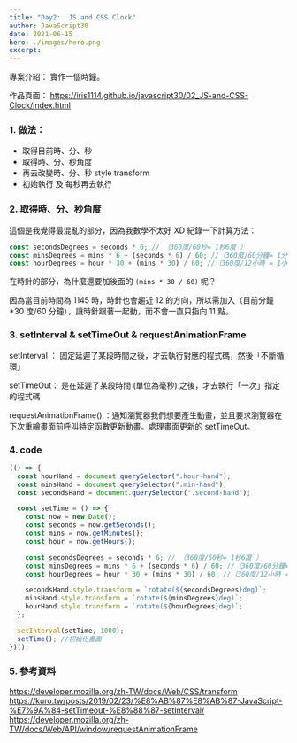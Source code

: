 ```yaml
---
title: "Day2:  JS and CSS Clock"
author: JavaScript30
date: 2021-06-15
hero: ./images/hero.png
excerpt:
---
```


專案介紹： 實作一個時鐘。

作品頁面： https://iris1114.github.io/javascript30/02_JS-and-CSS-Clock/index.html

### 1. 做法：

- 取得目前時、分、秒
- 取得時、分、秒角度
- 再去改變時、分、秒 style transform
- 初始執行 及 每秒再去執行

### 2. 取得時、分、秒角度

這個是我覺得最混亂的部分，因為我數學不太好 XD 紀錄一下計算方法：

```javascript
const secondsDegrees = seconds * 6; // （360度/60秒= 1秒6度 ）
const minsDegrees = mins * 6 + (seconds * 6) / 60; //（360度/60分鐘= 1分鐘6度 ，目前分鐘*6度）+ （目前秒*6度/60秒）
const hourDegrees = hour * 30 + (mins * 30) / 60; //（360度/12小時 = 1小時30度， 目前小時*30度）+（目前分鐘*30度/60分鐘）
```

在時針的部分，為什麼還要加後面的 `(mins * 30 / 60)` 呢？ 

因為當目前時間為 1145 時，時針也會趨近 12 的方向，所以需加入（目前分鐘\*30 度/60 分鐘），讓時針跟著一起動，而不會一直只指向 11 點。

### 3. setInterval & setTimeOut & requestAnimationFrame

setInterval ： 固定延遲了某段時間之後，才去執行對應的程式碼，然後「不斷循環」

setTimeOut： 是在延遲了某段時間 (單位為毫秒) 之後，才去執行「一次」指定的程式碼

requestAnimationFrame() ：通知瀏覽器我們想要產生動畫，並且要求瀏覽器在下次重繪畫面前呼叫特定函數更新動畫。處理畫面更新的 setTimeOut。

### 4. code

```javascript
(() => {
  const hourHand = document.querySelector(".hour-hand");
  const minsHand = document.querySelector(".min-hand");
  const secondsHand = document.querySelector(".second-hand");

  const setTime = () => {
    const now = new Date();
    const seconds = now.getSeconds();
    const mins = now.getMinutes();
    const hour = now.getHours();

    const secondsDegrees = seconds * 6; // （360度/60秒= 1秒6度 ）
    const minsDegrees = mins * 6 + (seconds * 6) / 60; //（360度/60分鐘= 1分鐘6度 ，目前分鐘*6度）+ （目前秒*6度/60秒）
    const hourDegrees = hour * 30 + (mins * 30) / 60; //（360度/12小時 = 1小時30度， 目前小時*30度）+（目前分鐘*30度/60分鐘）

    secondsHand.style.transform = `rotate(${secondsDegrees}deg)`;
    minsHand.style.transform = `rotate(${minsDegrees}deg)`;
    hourHand.style.transform = `rotate(${hourDegrees}deg)`;
  };

  setInterval(setTime, 1000);
  setTime(); //初始化畫面
})();
```

### 5. 參考資料

https://developer.mozilla.org/zh-TW/docs/Web/CSS/transform
https://kuro.tw/posts/2019/02/23/%E8%AB%87%E8%AB%87-JavaScript-%E7%9A%84-setTimeout-%E8%88%87-setInterval/
https://developer.mozilla.org/zh-TW/docs/Web/API/window/requestAnimationFrame
